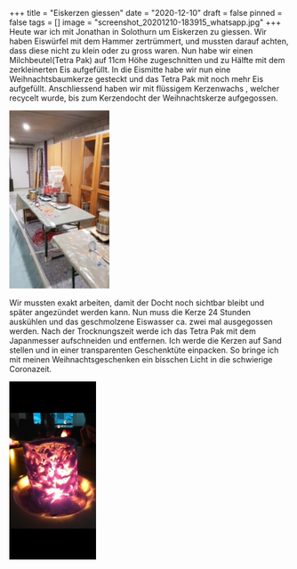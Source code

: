 +++
title = "Eiskerzen giessen"
date = "2020-12-10"
draft = false
pinned = false
tags = []
image = "screenshot_20201210-183915_whatsapp.jpg"
+++
Heute war ich mit Jonathan in Solothurn um Eiskerzen zu giessen. Wir haben Eiswürfel mit dem Hammer zertrümmert, und mussten darauf achten, dass diese nicht zu klein oder zu gross waren. Nun habe wir einen Milchbeutel(Tetra Pak) auf 11cm Höhe zugeschnitten und zu Hälfte mit dem zerkleinerten Eis aufgefüllt.  In die Eismitte habe wir nun eine Weihnachtsbaumkerze gesteckt und das Tetra Pak mit noch mehr Eis aufgefüllt.                                                Anschliessend haben wir mit flüssigem Kerzenwachs , welcher recycelt wurde, bis zum Kerzendocht der Weihnachtskerze aufgegossen.

![](20201210_160107.jpg)

 Wir mussten exakt arbeiten, damit der Docht noch sichtbar bleibt und später angezündet werden kann.                                                                                                                                          Nun muss die Kerze 24 Stunden auskühlen und das geschmolzene Eiswasser ca. zwei mal ausgegossen werden.        Nach der Trocknungszeit werde ich das Tetra Pak mit dem Japanmesser aufschneiden und entfernen.                          Ich werde die Kerzen auf Sand stellen und in einer transparenten Geschenktüte einpacken. So bringe ich mit meinen Weihnachtsgeschenken ein bisschen Licht in die schwierige Coronazeit.

![](screenshot_20201210-183915_whatsapp.jpg)